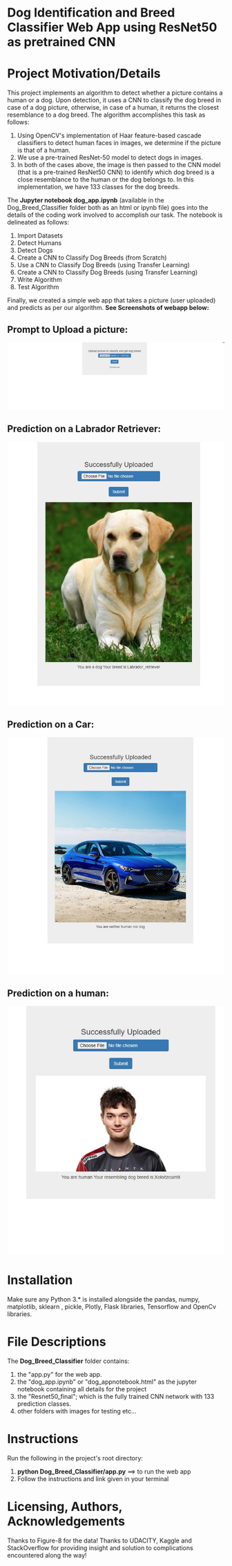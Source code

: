 # Dog Identification and Breed Classifier Web App using ResNet50 as pretrained CNN
# Project Motivation/Details
This project implements an algorithm to detect whether a picture contains a human or a dog. Upon detection, it uses a CNN to classify the dog breed in case of a dog picture, otherwise, in case of a human, it returns the closest resemblance to a dog breed. The algorithm accomplishes this task as follows:
1. Using OpenCV's implementation of Haar feature-based cascade classifiers to detect human faces in images, we determine if the picture is that of a human.
2. We use a pre-trained ResNet-50 model to detect dogs in images.
3. In both of the cases above, the image is then passed to the CNN model (that is a pre-trained ResNet50 CNN) to identify which dog breed is a close resemblance to the human or the dog belongs to. In this implementation, we have 133 classes for the dog breeds.

The **Jupyter notebook dog_app.ipynb** (available in the Dog_Breed_Classifier folder both as an html or ipynb file) goes into the details of the coding work involved to accomplish our task. The notebook is delineated as follows:
1. Import Datasets
2. Detect Humans
3. Detect Dogs
4. Create a CNN to Classify Dog Breeds (from Scratch)
5. Use a CNN to Classify Dog Breeds (using Transfer Learning)
6. Create a CNN to Classify Dog Breeds (using Transfer Learning)
7. Write Algorithm
8. Test Algorithm


Finally, we created a simple web app that takes a picture (user uploaded) and predicts as per our algorithm.
**See Screenshots of webapp below:**

## Prompt to Upload a picture:
![Screenshot 1](Dog_Breed_Classifier/1.jpg)
## Prediction on a Labrador Retriever:
![Screenshot 2](Dog_Breed_Classifier/2.jpg)
## Prediction on a Car:
![Screenshot 3](Dog_Breed_Classifier/3.jpg)
## Prediction on a human:
![Screenshot 4](Dog_Breed_Classifier/4.jpg)

# Installation
Make sure any Python 3.* is installed alongside the pandas, numpy, matplotlib, sklearn , pickle, Plotly, Flask libraries, Tensorflow and OpenCv libraries.


# File Descriptions
The **Dog_Breed_Classifier** folder contains:
1. the "app.py" for the web app.
2. the "dog_app.ipynb" or "dog_appnotebook.html" as the jupyter notebook containing all details for the project
3. the "Resnet50_final"; which is the fully trained CNN network with 133 prediction classes.
4. other folders with images for testing etc...

# Instructions
Run the following in the project's root directory:
1. **python Dog_Breed_Classifier/app.py** ==> to run the web app
2. Follow the instructions and link given in your terminal



# Licensing, Authors, Acknowledgements
Thanks to Figure-8 for the data!
Thanks to UDACITY, Kaggle and StackOverflow for providing insight and solution to complications encountered along the way!

